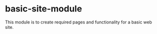 # basic-site-module
This module is to create required pages and functionality for a basic web site. 
